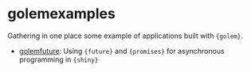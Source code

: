 
# golemexamples

<!-- badges: start -->
<!-- badges: end -->

Gathering in one place some example of applications  built with `{golem}`.

+ [golemfuture](/golemfuture): Using `{future}` and `{promises}` for asynchronous programming in `{shiny}`